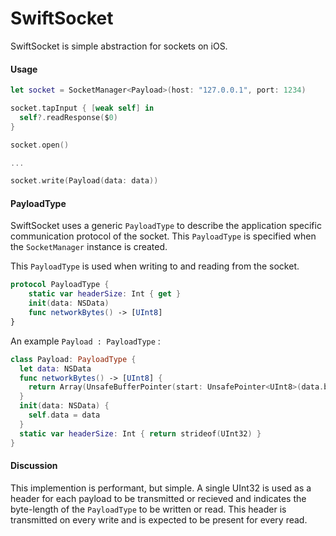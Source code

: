# SwiftSocket

SwiftSocket is simple abstraction for sockets on iOS.

#### Usage

```swift
let socket = SocketManager<Payload>(host: "127.0.0.1", port: 1234)

socket.tapInput { [weak self] in
  self?.readResponse($0)
}

socket.open()

...

socket.write(Payload(data: data))
```

#### PayloadType

SwiftSocket uses a generic `PayloadType` to describe the application specific communication protocol of the socket.
This `PayloadType` is specified when the `SocketManager` instance is created.

This `PayloadType` is used when writing to and reading from the socket.

```swift
protocol PayloadType {
    static var headerSize: Int { get }
    init(data: NSData)
    func networkBytes() -> [UInt8]
}
```

An example `Payload : PayloadType` :

```swift
class Payload: PayloadType {
  let data: NSData
  func networkBytes() -> [UInt8] {
    return Array(UnsafeBufferPointer(start: UnsafePointer<UInt8>(data.bytes), count: data.length))
  }
  init(data: NSData) {
    self.data = data
  }
  static var headerSize: Int { return strideof(UInt32) }
}
```

#### Discussion

This implemention is performant, but simple.  A single UInt32 is used as a header for each payload to be transmitted or recieved
and indicates the byte-length of the `PayloadType` to be written or read.  This header is transmitted on every write and is  expected 
to be present for every read.

